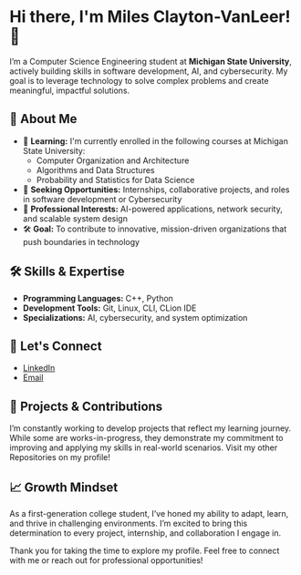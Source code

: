 # Hi there, I'm Miles Clayton-VanLeer! 👋

I’m a Computer Science Engineering student at **Michigan State University**, actively building skills in software development, AI, and cybersecurity. My goal is to leverage technology to solve complex problems and create meaningful, impactful solutions.

## 🚀 About Me
- 🌱 **Learning:** I'm currently enrolled in the following courses at Michigan State University:
  - Computer Organization and Architecture
  - Algorithms and Data Structures
  - Probability and Statistics for Data Science
- 🤝 **Seeking Opportunities:** Internships, collaborative projects, and roles in software development or Cybersecurity
- 💼 **Professional Interests:** AI-powered applications, network security, and scalable system design
- 🛠️ **Goal:** To contribute to innovative, mission-driven organizations that push boundaries in technology

## 🛠️ Skills & Expertise

- **Programming Languages:** C++, Python
- **Development Tools:** Git, Linux, CLI, CLion IDE
- **Specializations:** AI, cybersecurity, and system optimization

## 🔗 Let's Connect

- [LinkedIn](https://www.linkedin.com/in/miles-clayton-vanleer/)
- [Email](Clayto99@msu.edu)

## 🌟 Projects & Contributions

I’m constantly working to develop projects that reflect my learning journey. While some are works-in-progress, they demonstrate my commitment to improving and applying my skills in real-world scenarios.
Visit my other Repositories on my profile!

## 📈 Growth Mindset

As a first-generation college student, I’ve honed my ability to adapt, learn, and thrive in challenging environments. I’m excited to bring this determination to every project, internship, and collaboration I engage in.

Thank you for taking the time to explore my profile. Feel free to connect with me or reach out for professional opportunities!
